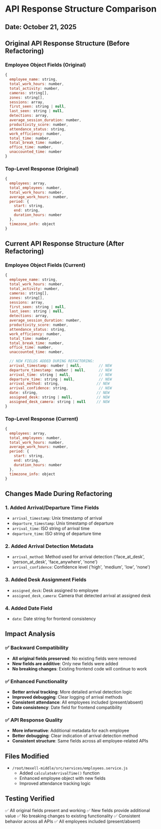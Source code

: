 # API Response Structure Comparison

## Date: October 21, 2025

## Original API Response Structure (Before Refactoring)

### Employee Object Fields (Original)
```javascript
{
  employee_name: string,
  total_work_hours: number,
  total_activity: number,
  cameras: string[],
  zones: string[],
  sessions: array,
  first_seen: string | null,
  last_seen: string | null,
  detections: array,
  average_session_duration: number,
  productivity_score: number,
  attendance_status: string,
  work_efficiency: number,
  total_time: number,
  total_break_time: number,
  office_time: number,
  unaccounted_time: number
}
```

### Top-Level Response (Original)
```javascript
{
  employees: array,
  total_employees: number,
  total_work_hours: number,
  average_work_hours: number,
  period: {
    start: string,
    end: string,
    duration_hours: number
  },
  timezone_info: object
}
```

## Current API Response Structure (After Refactoring)

### Employee Object Fields (Current)
```javascript
{
  employee_name: string,
  total_work_hours: number,
  total_activity: number,
  cameras: string[],
  zones: string[],
  sessions: array,
  first_seen: string | null,
  last_seen: string | null,
  detections: array,
  average_session_duration: number,
  productivity_score: number,
  attendance_status: string,
  work_efficiency: number,
  total_time: number,
  total_break_time: number,
  office_time: number,
  unaccounted_time: number,
  
  // NEW FIELDS ADDED DURING REFACTORING:
  arrival_timestamp: number | null,        // NEW
  departure_timestamp: number | null,      // NEW
  arrival_time: string | null,             // NEW
  departure_time: string | null,           // NEW
  arrival_method: string,                 // NEW
  arrival_confidence: string,              // NEW
  date: string,                           // NEW
  assigned_desk: string | null,           // NEW
  assigned_desk_camera: string | null     // NEW
}
```

### Top-Level Response (Current)
```javascript
{
  employees: array,
  total_employees: number,
  total_work_hours: number,
  average_work_hours: number,
  period: {
    start: string,
    end: string,
    duration_hours: number
  },
  timezone_info: object
}
```

## Changes Made During Refactoring

### 1. Added Arrival/Departure Time Fields
- `arrival_timestamp`: Unix timestamp of arrival
- `departure_timestamp`: Unix timestamp of departure  
- `arrival_time`: ISO string of arrival time
- `departure_time`: ISO string of departure time

### 2. Added Arrival Detection Metadata
- `arrival_method`: Method used for arrival detection ('face_at_desk', 'person_at_desk', 'face_anywhere', 'none')
- `arrival_confidence`: Confidence level ('high', 'medium', 'low', 'none')

### 3. Added Desk Assignment Fields
- `assigned_desk`: Desk assigned to employee
- `assigned_desk_camera`: Camera that detected arrival at assigned desk

### 4. Added Date Field
- `date`: Date string for frontend consistency

## Impact Analysis

### ✅ Backward Compatibility
- **All original fields preserved**: No existing fields were removed
- **New fields are additive**: Only new fields were added
- **No breaking changes**: Existing frontend code will continue to work

### ✅ Enhanced Functionality
- **Better arrival tracking**: More detailed arrival detection logic
- **Improved debugging**: Clear logging of arrival methods
- **Consistent attendance**: All employees included (present/absent)
- **Date consistency**: Date field for frontend compatibility

### ✅ API Response Quality
- **More informative**: Additional metadata for each employee
- **Better debugging**: Clear indication of arrival detection method
- **Consistent structure**: Same fields across all employee-related APIs

## Files Modified

- `/root/mexell-middle/src/services/employees.service.js`
  - Added `calculateArrivalTime()` function
  - Enhanced employee object with new fields
  - Improved attendance tracking logic

## Testing Verified

✅ All original fields present and working
✅ New fields provide additional value
✅ No breaking changes to existing functionality
✅ Consistent behavior across all APIs
✅ All employees included (present/absent)


